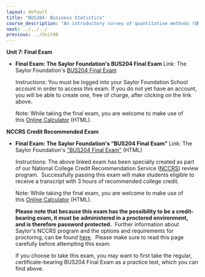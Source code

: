 ```yaml
---
layout: default
title: "BUS204: Business Statistics"
course_description: "An introductory survey of quantitative methods (QM), or the application of statistics in the workplace. This course examines techniques for gathering, analyzing, and interpreting data across a number of fields, from anthropology to hedge fund management."
next: ../../../
previous: ../Unit06
---
```

**Unit 7: Final Exam** <span id="7"></span> 
-   **Final Exam: The Saylor Foundation's BUS204 Final Exam**
    Link: The Saylor Foundation's [BUS204 Final
    Exam](http://school.saylor.org/mod/quiz/view.php?id=1362)  
      
     Instructions: You must be logged into your Saylor Foundation School
    account in order to access this exam. If you do not yet have an
    account, you will be able to create one, free of charge, after
    clicking on the link above.  
      
     Note: While taking the final exam, you are welcome to make use of
    this [Online
    Calculator](http://easycalculation.com/embedded_basic-scientific-calculator.php) (HTML).

**NCCRS Credit Recommended Exam** <span id="7.1"></span> 
-   **Final Exam: The Saylor Foundation's “BUS204 Final Exam”**
    Link: The Saylor Foundation's ["BUS204 Final
    Exam"](http://school.saylor.org/mod/quiz/view.php?id=1489) (HTML)  
      
     Instructions: The above linked exam has been specially created as
    part of our National College Credit Recommendation Service
    ([NCCRS](http://www.nationalccrs.org/)) review program.
     Successfully passing this exam will make students eligible to
    receive a transcript with 3 hours of recommended college credit.  
      
     Note: While taking the final exam, you are welcome to make use of
    this [Online
    Calculator](http://easycalculation.com/embedded_basic-scientific-calculator.php) (HTML).  
      
     **Please note that because this exam has the possibility to be a
    credit-bearing exam, it must be administered in a proctored
    environment, and is therefore password protected.**  Further
    information about Saylor's NCCRS program and the options and
    requirements for proctoring, can be
    found [here](http://www.saylor.org/student-credit-pathways/nccrs/).
     Please make sure to read this page carefully before attempting this
    exam.  
      
     If you choose to take this exam, you may want to first take the
    regular, certificate-bearing BUS204 Final Exam as a practice test,
    which you can find above.


